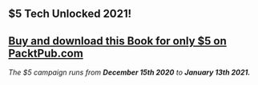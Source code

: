 ## $5 Tech Unlocked 2021!
[Buy and download this Book for only $5 on PacktPub.com](https://www.packtpub.com/product/hands-on-deep-learning-for-finance/9781789613179)
-----
*The $5 campaign         runs from __December 15th 2020__ to __January 13th 2021.__*

